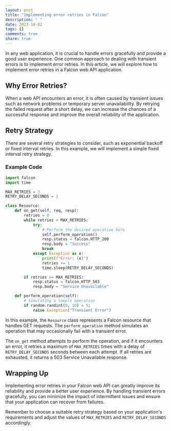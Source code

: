 ```yaml
---
layout: post
title: "Implementing error retries in Falcon"
description: " "
date: 2023-10-02
tags: []
comments: true
share: true
---
```


In any web application, it is crucial to handle errors gracefully and provide a good user experience. One common approach to dealing with transient errors is to implement error retries. In this article, we will explore how to implement error retries in a Falcon web API application.

## Why Error Retries?

When a web API encounters an error, it is often caused by transient issues such as network problems or temporary server unavailability. By retrying the failed request after a short delay, we can increase the chances of a successful response and improve the overall reliability of the application.

## Retry Strategy

There are several retry strategies to consider, such as exponential backoff or fixed interval retries. In this example, we will implement a simple fixed interval retry strategy.

### Example Code

```python
import falcon
import time

MAX_RETRIES = 3
RETRY_DELAY_SECONDS = 1

class Resource:
    def on_get(self, req, resp):
        retries = 0
        while retries < MAX_RETRIES:
            try:
                # Perform the desired operation here
                self.perform_operation()
                resp.status = falcon.HTTP_200
                resp.body = "Success"
                break
            except Exception as e:
                print(f"Error: {e}")
                retries += 1
                time.sleep(RETRY_DELAY_SECONDS)

        if retries >= MAX_RETRIES:
            resp.status = falcon.HTTP_503
            resp.body = "Service Unavailable"

    def perform_operation(self):
        # Simulating a sample operation
        if random.randint(0, 10) < 5:
            raise Exception("Transient Error")
```

In this example, the `Resource` class represents a Falcon resource that handles GET requests. The `perform_operation` method simulates an operation that may occasionally fail with a transient error.

The `on_get` method attempts to perform the operation, and if it encounters an error, it retries a maximum of `MAX_RETRIES` times with a delay of `RETRY_DELAY_SECONDS` seconds between each attempt. If all retries are exhausted, it returns a 503 Service Unavailable response.

## Wrapping Up

Implementing error retries in your Falcon web API can greatly improve its reliability and provide a better user experience. By handling transient errors gracefully, you can minimize the impact of intermittent issues and ensure that your application can recover from failures.

Remember to choose a suitable retry strategy based on your application's requirements and adjust the values of `MAX_RETRIES` and `RETRY_DELAY_SECONDS` accordingly.